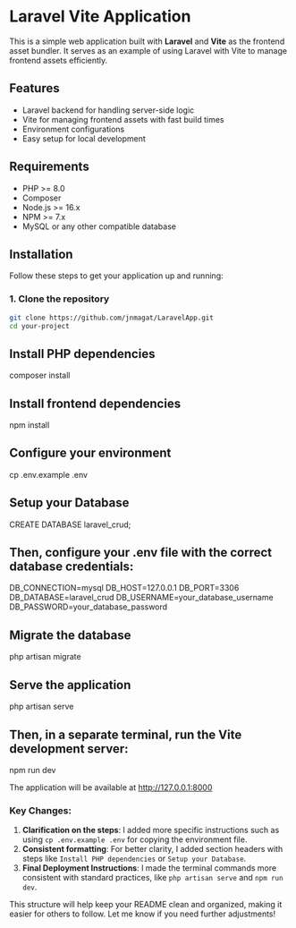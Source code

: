 # Laravel Vite Application

This is a simple web application built with **Laravel** and **Vite** as the frontend asset bundler. It serves as an example of using Laravel with Vite to manage frontend assets efficiently.

## Features

-   Laravel backend for handling server-side logic
-   Vite for managing frontend assets with fast build times
-   Environment configurations
-   Easy setup for local development

## Requirements

-   PHP >= 8.0
-   Composer
-   Node.js >= 16.x
-   NPM >= 7.x
-   MySQL or any other compatible database

## Installation

Follow these steps to get your application up and running:

### 1. Clone the repository

```bash
git clone https://github.com/jnmagat/LaravelApp.git
cd your-project
```

## Install PHP dependencies

composer install

## Install frontend dependencies

npm install

## Configure your environment

cp .env.example .env

## Setup your Database

CREATE DATABASE laravel_crud;

## Then, configure your .env file with the correct database credentials:

DB_CONNECTION=mysql
DB_HOST=127.0.0.1
DB_PORT=3306
DB_DATABASE=laravel_crud
DB_USERNAME=your_database_username
DB_PASSWORD=your_database_password

## Migrate the database

php artisan migrate

## Serve the application

php artisan serve

## Then, in a separate terminal, run the Vite development server:

npm run dev

The application will be available at http://127.0.0.1:8000

### Key Changes:

1. **Clarification on the steps**: I added more specific instructions such as using `cp .env.example .env` for copying the environment file.
2. **Consistent formatting**: For better clarity, I added section headers with steps like `Install PHP dependencies` or `Setup your Database`.
3. **Final Deployment Instructions**: I made the terminal commands more consistent with standard practices, like `php artisan serve` and `npm run dev`.

This structure will help keep your README clean and organized, making it easier for others to follow. Let me know if you need further adjustments!
